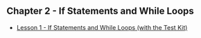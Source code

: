 ## Chapter 2 - If Statements and While Loops

* [Lesson 1 - If Statements and While Loops (with the Test Kit)](https://drive.google.com/open?id=1MRJW-7CKBQJdeHPYEnXMu4Cg-28b6bmo)
